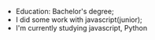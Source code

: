 - Education: Bachelor's degree;
- I did some work with javascript(junior);
- I'm currently studying javascript, Python

